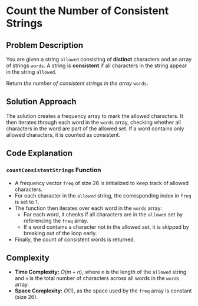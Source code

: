 # Count the Number of Consistent Strings

## Problem Description

You are given a string `allowed` consisting of **distinct** characters and an array of strings `words`. A string is **consistent** if all characters in the string appear in the string `allowed`.

Return *the number of consistent strings in the array* `words`.

## Solution Approach

The solution creates a frequency array to mark the allowed characters. It then iterates through each word in the `words` array, checking whether all characters in the word are part of the allowed set. If a word contains only allowed characters, it is counted as consistent.

## Code Explanation

### `countConsistentStrings` Function

- A frequency vector `freq` of size 26 is initialized to keep track of allowed characters.
- For each character in the `allowed` string, the corresponding index in `freq` is set to 1.
- The function then iterates over each word in the `words` array:
  - For each word, it checks if all characters are in the `allowed` set by referencing the `freq` array.
  - If a word contains a character not in the allowed set, it is skipped by breaking out of the loop early.
- Finally, the count of consistent words is returned.

## Complexity

- **Time Complexity:** $O(m + n)$, where `m` is the length of the `allowed` string and `n` is the total number of characters across all words in the `words` array.
- **Space Complexity:** $O(1)$, as the space used by the `freq` array is constant (size 26).
